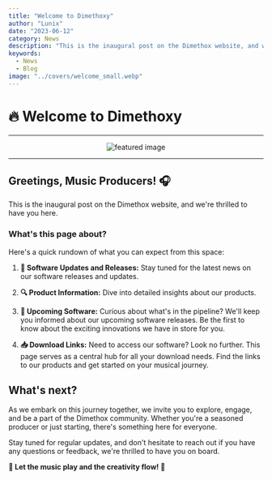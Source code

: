 ```yaml
---
title: "Welcome to Dimethoxy"
author: "Lunix"
date: "2023-06-12"
category: News
description: "This is the inaugural post on the Dimethox website, and we're thrilled to have you here."
keywords:
  - News
  - Blog
image: "../covers/welcome_small.webp"
---
```


# 🔥 Welcome to Dimethoxy

---

<div align="center">
  <img src="../../../covers/welcome_big.webp" alt="featured image">
</div>

---

## Greetings, Music Producers! 🎧

This is the inaugural post on the Dimethox website, and we're thrilled to have you here.

### What's this page about?

Here's a quick rundown of what you can expect from this space:

1. **🚀 Software Updates and Releases:** Stay tuned for the latest news on our software releases and updates.

2. **🔍 Product Information:** Dive into detailed insights about our products.

3. **🎁 Upcoming Software:** Curious about what's in the pipeline? We'll keep you informed about our upcoming software releases. Be the first to know about the exciting innovations we have in store for you.

4. **📥 Download Links:** Need to access our software? Look no further. This page serves as a central hub for all your download needs. Find the links to our products and get started on your musical journey.

## What's next?

As we embark on this journey together, we invite you to explore, engage, and be a part of the Dimethox community. Whether you're a seasoned producer or just starting, there's something here for everyone.

Stay tuned for regular updates, and don't hesitate to reach out if you have any questions or feedback, we're thrilled to have you on board.

**🌟 Let the music play and the creativity flow! 🌟**
